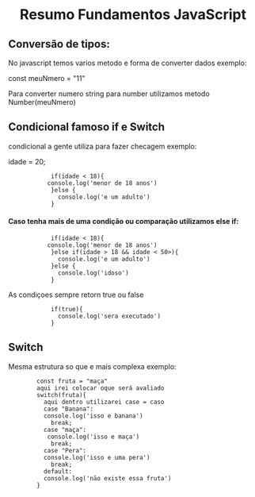 <h1 align="center"> Resumo Fundamentos JavaScript </h1>
<h2>Conversão de tipos:</h2>
<p>No javascript temos varios metodo e forma de converter dados exemplo:</p>

<p>const meuNmero = "11"</p>
<p>
  Para converter numero string para number utilizamos metodo Number(meuNmero)
</p>

<h2>Condicional famoso if e Switch </h2>
<p>condicional a gente utiliza para fazer checagem exemplo:</p>
<p>idade = 20;</p>
<p>

                if(idade < 18){
               console.log('menor de 18 anos')
                }else {
                  console.log('e um adulto')
                }
</p>
<h4>Caso tenha mais de uma condição ou comparação utilizamos else if:</h4>
<p>

                if(idade < 18){
               console.log('menor de 18 anos')
                }else if(idade > 18 && idade < 50>){
                  console.log('e um adulto')
                }else {
                  console.log('idoso')
                }
</p>
<p>As condiçoes sempre retorn true ou false </p>
<p>

                if(true){
                  console.log('sera executado')
                }
 </p>

 <h2> Switch </h2>
 <p>Mesma estrutura so que e mais complexa exemplo:</p>

 <p>

            const fruta = "maça"
            aqui irei colocar oque será avaliado
            switch(fruta){
              aqui dentro utilizarei case = caso
              case "Banana":
              console.log('isso e banana')
                break;
              case "maça":
               console.log('isso e maça')
                break;
              case "Pera":
              console.log('isso e uma pera')
                break;
              default:
              console.log('não existe essa fruta')
            }
  </p>